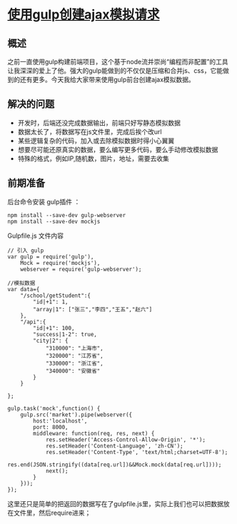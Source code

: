 # [使用gulp创建ajax模拟请求](http://www.cnblogs.com/qianlitiaotiao/p/5051727.html)

## 概述
之前一直使用gulp构建前端项目，这个基于node流并崇尚“编程而非配置”的工具让我深深的爱上了他。强大的gulp能做到的不仅仅是压缩和合并js、css，它能做到的还有更多。今天我给大家带来使用gulp前台创建ajax模拟数据。

## 解决的问题
* 开发时，后端还没完成数据输出，前端只好写静态模拟数据
* 数据太长了，将数据写在js文件里，完成后挨个改url
* 某些逻辑复杂的代码，加入或去除模拟数据时得小心翼翼
* 想要尽可能还原真实的数据，要么编写更多代码，要么手动修改模拟数据
* 特殊的格式，例如IP,随机数，图片，地址，需要去收集

## 前期准备

后台命令安装 gulp插件 ：
```
npm install --save-dev gulp-webserver
npm install --save-dev mockjs 
```

Gulpfile.js 文件内容

```
// 引入 gulp
var gulp = require('gulp'),
    Mock = require('mockjs'),
    webserver = require('gulp-webserver');

//模拟数据
var data={
    "/school/getStudent":{
        "id|+1": 1,
        "array|1": ["张三","李四","王五","赵六"]
    },
    "/api":{
        "id|+1": 100,
        "success|1-2": true,
        "city|2": {
            "310000": "上海市",
            "320000": "江苏省",
            "330000": "浙江省",
            "340000": "安徽省"
        }
    }

};

gulp.task('mock',function() {
    gulp.src('market').pipe(webserver({
        host:'localhost',
        port: 8000,
        middleware: function(req, res, next) {
            res.setHeader('Access-Control-Allow-Origin', '*');
            res.setHeader('Content-Language', 'zh-CN');
            res.setHeader('Content-Type', 'text/html;charset=UTF-8');
            res.end(JSON.stringify((data[req.url])&&Mock.mock(data[req.url])));
            next();
        }
    }));
});
```

这里还只是简单的把返回的数据写在了gulpfile.js里，实际上我们也可以把数据放在文件里，然后require进来；

